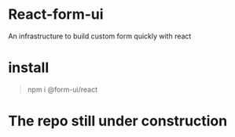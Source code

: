 
# React-form-ui
An infrastructure to build custom form quickly with react

# install
> npm i @form-ui/react

# The repo still under construction


